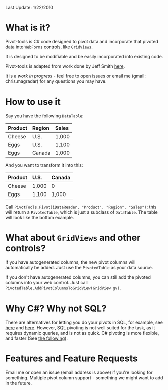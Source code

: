 Last Update: 1/22/2010

# What is it? #

Pivot-tools is C# code designed to pivot data and incorporate that pivoted data into `WebForms` controls, like `GridViews`.

It is designed to be modifiable and be easily incorporated into existing code.

Pivot-tools is adapted from work done by Jeff Smith [here](http://weblogs.sqlteam.com/jeffs/articles/5091.aspx).

It is a _work in progress_ - feel free to open issues or email me (gmail: chris.magradar) for any questions you may have.

# How to use it #

Say you have the following `DataTable`:

| **Product** | **Region**  | **Sales** |
|:------------|:------------|:----------|
| Cheese | U.S. | 1,000 |
| Eggs | U.S. | 1,100 |
| Eggs | Canada | 1,000 |

And you want to transform it into this:

| **Product** | **U.S.** | **Canada** |
|:------------|:---------|:-----------|
| Cheese | 1,000 | 0 |
| Eggs | 1,100 | 1,000 |

Call `PivotTools.Pivot(iDataReader, "Product", "Region", "Sales")`; this will return a `PivotedTable`, which is just a subclass of `DataTable`. The table will look like the bottom example.

# What about `GridViews` and other controls? #

If you have autogenerated columns, the new pivot columns will automatically be added. Just use the `PivotedTable` as your data source.

If you don't have autogenerated columns, you can still add the pivoted columns into your web control. Just call `PivotedTable.AddPivotColumnsToGridView(GridView gv)`.

# Why C#? Why not SQL? #

There are alternatives for letting you do your pivots in SQL, for example, see [here](http://www.simple-talk.com/sql/t-sql-programming/creating-cross-tab-queries-and-pivot-tables-in-sql/) and [here](http://msdn.microsoft.com/en-us/library/aa172756%28SQL.80%29.aspx). However, SQL pivoting is not well suited for the task, as it requires dynamic queries, and is not as quick. C# pivoting is more flexible, and faster (See [the following](http://weblogs.sqlteam.com/jeffs/jeffs/archive/2005/05/12/5127.aspx)).

# Features and Feature Requests #

Email me or open an issue (email address is above) if you're looking for something.
Multiple pivot column support - something we might want to add in the future.